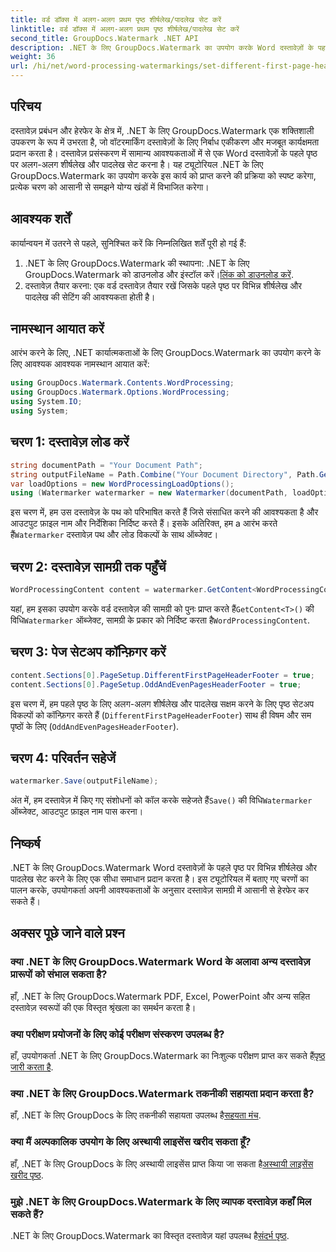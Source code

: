 ```yaml
---
title: वर्ड डॉक्स में अलग-अलग प्रथम पृष्ठ शीर्षलेख/पादलेख सेट करें
linktitle: वर्ड डॉक्स में अलग-अलग प्रथम पृष्ठ शीर्षलेख/पादलेख सेट करें
second_title: GroupDocs.Watermark .NET API
description: .NET के लिए GroupDocs.Watermark का उपयोग करके Word दस्तावेज़ों के पहले पृष्ठ पर विभिन्न शीर्षलेख और पादलेख सेट करना सीखें।
weight: 36
url: /hi/net/word-processing-watermarkings/set-different-first-page-header-footer-word-docs/
---
```

## परिचय
दस्तावेज़ प्रबंधन और हेरफेर के क्षेत्र में, .NET के लिए GroupDocs.Watermark एक शक्तिशाली उपकरण के रूप में उभरता है, जो वॉटरमार्किंग दस्तावेज़ों के लिए निर्बाध एकीकरण और मजबूत कार्यक्षमता प्रदान करता है। दस्तावेज़ प्रसंस्करण में सामान्य आवश्यकताओं में से एक Word दस्तावेज़ों के पहले पृष्ठ पर अलग-अलग शीर्षलेख और पादलेख सेट करना है। यह ट्यूटोरियल .NET के लिए GroupDocs.Watermark का उपयोग करके इस कार्य को प्राप्त करने की प्रक्रिया को स्पष्ट करेगा, प्रत्येक चरण को आसानी से समझने योग्य खंडों में विभाजित करेगा।
## आवश्यक शर्तें
कार्यान्वयन में उतरने से पहले, सुनिश्चित करें कि निम्नलिखित शर्तें पूरी हो गई हैं:
1.  .NET के लिए GroupDocs.Watermark की स्थापना: .NET के लिए GroupDocs.Watermark को डाउनलोड और इंस्टॉल करें।[लिंक को डाउनलोड करें](https://releases.groupdocs.com/Watermark/net/).
2. दस्तावेज़ तैयार करना: एक वर्ड दस्तावेज़ तैयार रखें जिसके पहले पृष्ठ पर विभिन्न शीर्षलेख और पादलेख की सेटिंग की आवश्यकता होती है।

## नामस्थान आयात करें
आरंभ करने के लिए, .NET कार्यात्मकताओं के लिए GroupDocs.Watermark का उपयोग करने के लिए आवश्यक आवश्यक नामस्थान आयात करें:
```csharp
using GroupDocs.Watermark.Contents.WordProcessing;
using GroupDocs.Watermark.Options.WordProcessing;
using System.IO;
using System;
```
## चरण 1: दस्तावेज़ लोड करें
```csharp
string documentPath = "Your Document Path";
string outputFileName = Path.Combine("Your Document Directory", Path.GetFileName(documentPath));
var loadOptions = new WordProcessingLoadOptions();
using (Watermarker watermarker = new Watermarker(documentPath, loadOptions))
```
इस चरण में, हम उस दस्तावेज़ के पथ को परिभाषित करते हैं जिसे संसाधित करने की आवश्यकता है और आउटपुट फ़ाइल नाम और निर्देशिका निर्दिष्ट करते हैं। इसके अतिरिक्त, हम a आरंभ करते हैं`Watermarker` दस्तावेज़ पथ और लोड विकल्पों के साथ ऑब्जेक्ट।
## चरण 2: दस्तावेज़ सामग्री तक पहुँचें
```csharp
WordProcessingContent content = watermarker.GetContent<WordProcessingContent>();
```
 यहां, हम इसका उपयोग करके वर्ड दस्तावेज़ की सामग्री को पुनः प्राप्त करते हैं`GetContent<T>()` की विधि`Watermarker` ऑब्जेक्ट, सामग्री के प्रकार को निर्दिष्ट करता है`WordProcessingContent`.
## चरण 3: पेज सेटअप कॉन्फ़िगर करें
```csharp
content.Sections[0].PageSetup.DifferentFirstPageHeaderFooter = true;
content.Sections[0].PageSetup.OddAndEvenPagesHeaderFooter = true;
```
इस चरण में, हम पहले पृष्ठ के लिए अलग-अलग शीर्षलेख और पादलेख सक्षम करने के लिए पृष्ठ सेटअप विकल्पों को कॉन्फ़िगर करते हैं (`DifferentFirstPageHeaderFooter`) साथ ही विषम और सम पृष्ठों के लिए (`OddAndEvenPagesHeaderFooter`).
## चरण 4: परिवर्तन सहेजें
```csharp
watermarker.Save(outputFileName);
```
 अंत में, हम दस्तावेज़ में किए गए संशोधनों को कॉल करके सहेजते हैं`Save()` की विधि`Watermarker` ऑब्जेक्ट, आउटपुट फ़ाइल नाम पास करना।

## निष्कर्ष
.NET के लिए GroupDocs.Watermark Word दस्तावेज़ों के पहले पृष्ठ पर विभिन्न शीर्षलेख और पादलेख सेट करने के लिए एक सीधा समाधान प्रदान करता है। इस ट्यूटोरियल में बताए गए चरणों का पालन करके, उपयोगकर्ता अपनी आवश्यकताओं के अनुसार दस्तावेज़ सामग्री में आसानी से हेरफेर कर सकते हैं।
## अक्सर पूछे जाने वाले प्रश्न
### क्या .NET के लिए GroupDocs.Watermark Word के अलावा अन्य दस्तावेज़ प्रारूपों को संभाल सकता है?
हाँ, .NET के लिए GroupDocs.Watermark PDF, Excel, PowerPoint और अन्य सहित दस्तावेज़ स्वरूपों की एक विस्तृत श्रृंखला का समर्थन करता है।
### क्या परीक्षण प्रयोजनों के लिए कोई परीक्षण संस्करण उपलब्ध है?
हाँ, उपयोगकर्ता .NET के लिए GroupDocs.Watermark का निःशुल्क परीक्षण प्राप्त कर सकते हैं[पृष्ठ जारी करता है](https://releases.groupdocs.com/).
### क्या .NET के लिए GroupDocs.Watermark तकनीकी सहायता प्रदान करता है?
 हाँ, .NET के लिए GroupDocs के लिए तकनीकी सहायता उपलब्ध है[सहयता मंच](https://forum.groupdocs.com/c/watermark/19).
### क्या मैं अल्पकालिक उपयोग के लिए अस्थायी लाइसेंस खरीद सकता हूँ?
 हाँ, .NET के लिए GroupDocs के लिए अस्थायी लाइसेंस प्राप्त किया जा सकता है[अस्थायी लाइसेंस खरीद पृष्ठ](https://purchase.groupdocs.com/temporary-license/).
### मुझे .NET के लिए GroupDocs.Watermark के लिए व्यापक दस्तावेज़ कहाँ मिल सकते हैं?
 .NET के लिए GroupDocs.Watermark का विस्तृत दस्तावेज़ यहां उपलब्ध है[संदर्भ पृष्ठ](https://tutorials.groupdocs.com/Watermark/net/).